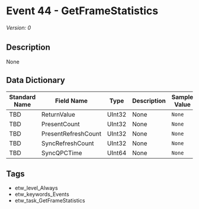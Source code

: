 # Event 44 - GetFrameStatistics
###### Version: 0

## Description
None

## Data Dictionary
|Standard Name|Field Name|Type|Description|Sample Value|
|---|---|---|---|---|
|TBD|ReturnValue|UInt32|None|`None`|
|TBD|PresentCount|UInt32|None|`None`|
|TBD|PresentRefreshCount|UInt32|None|`None`|
|TBD|SyncRefreshCount|UInt32|None|`None`|
|TBD|SyncQPCTime|UInt64|None|`None`|

## Tags
* etw_level_Always
* etw_keywords_Events
* etw_task_GetFrameStatistics
